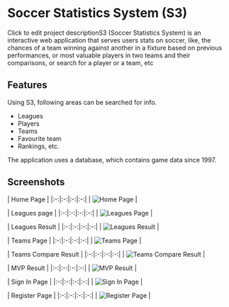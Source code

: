 
Soccer Statistics System (S3)
=======================

Click to edit project descriptionS3 (Soccer Statistics System) is an interactive web application that serves users stats on soccer, like, the chances of a team winning against another in a fixture based on previous performances, or most valuable players in two teams and their comparisons, or search for a player or a team, etc

Features
-----------

Using S3, following areas can be searched for info.
* Leagues
* Players
* Teams
* Favourite team
* Rankings, etc.

The application uses a database, which contains game data since 1997.



Screenshots
-----------

| Home Page | 
|:-:|:-:|:-:|:-:|
| ![Home Page][1] |

| Leagues page | 
|:-:|:-:|:-:|:-:|
| ![Leagues Page][2] |

| Leagues Result | 
|:-:|:-:|:-:|:-:|
| ![Leagues Result][3] |

| Teams Page | 
|:-:|:-:|:-:|:-:|
| ![Teams Page][4] |

| Teams Compare Result | 
|:-:|:-:|:-:|:-:|
| ![Teams Compare Result][6] |

| MVP Result | 
|:-:|:-:|:-:|:-:|
| ![MVP Result][5] |

| Sign In Page | 
|:-:|:-:|:-:|:-:|
| ![Sign In Page][7] |

| Register Page | 
|:-:|:-:|:-:|:-:|
| ![Register Page][8] |

[1]: http://i.imgur.com/ZTEGKYA.png
[2]: http://i.imgur.com/ck3ayf7.png
[3]: http://i.imgur.com/yRIQV8V.png
[4]: http://i.imgur.com/nOssW5I.png
[5]: http://i.imgur.com/0DEmvfJ.png
[6]: http://i.imgur.com/99x5JRZ.png
[7]: http://i.imgur.com/OBP0iM7.jpg
[8]: http://i.imgur.com/i5DpTJy.jpg
